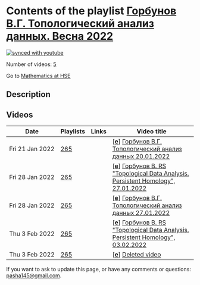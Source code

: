 # Contents of the playlist [Горбунов В.Г. Топологический анализ данных. Весна 2022](https://www.youtube.com/playlist?list=PLq3E5oubNNoAhStWZNUacUDLT0fOOBBik)

[![synced with youtube](https://img.shields.io/github/last-commit/mathphysschool/mathphysschool.github.io/autoupdate1?label=synced%20with%20youtube)](https://github.com/mathphysschool/mathphysschool.github.io/commits/autoupdate1)

Number of videos: [5](#videos)

Go to [Mathematics at HSE](../README.md)

## Description



## Videos

|Date|Playlists|Links|Video title|
|---|---|---|---|
| Fri&nbsp;21&nbsp;Jan&nbsp;2022 | [265](../playlists/265 "Горбунов В.Г. Топологический анализ данных. Весна 2022") |  | [[**e**](https://studio.youtube.com/video/1Sp_sz9Dogs/edit "Edit")] [Горбунов В.Г. Топологический анализ данных  20.01.2022](https://www.youtube.com/watch?v=1Sp_sz9Dogs&list=PLq3E5oubNNoAhStWZNUacUDLT0fOOBBik) |
| Fri&nbsp;28&nbsp;Jan&nbsp;2022 | [265](../playlists/265 "Горбунов В.Г. Топологический анализ данных. Весна 2022") |  | [[**e**](https://studio.youtube.com/video/uT-hxehK2BI/edit "Edit")] [Горбунов В.  RS &#34;Topological Data Analysis. Persistent Homology&#34;, 27.01.2022](https://www.youtube.com/watch?v=uT-hxehK2BI&list=PLq3E5oubNNoAhStWZNUacUDLT0fOOBBik) |
| Fri&nbsp;28&nbsp;Jan&nbsp;2022 | [265](../playlists/265 "Горбунов В.Г. Топологический анализ данных. Весна 2022") |  | [[**e**](https://studio.youtube.com/video/JTX3RQjPc4Y/edit "Edit")] [Горбунов В.Г. Топологический анализ данных  27.01.2022](https://www.youtube.com/watch?v=JTX3RQjPc4Y&list=PLq3E5oubNNoAhStWZNUacUDLT0fOOBBik) |
| Thu&nbsp;3&nbsp;Feb&nbsp;2022 | [265](../playlists/265 "Горбунов В.Г. Топологический анализ данных. Весна 2022") |  | [[**e**](https://studio.youtube.com/video/wxkyYwTLXzc/edit "Edit")] [Горбунов В.  RS &#34;Topological Data Analysis. Persistent Homology&#34;, 03.02.2022](https://www.youtube.com/watch?v=wxkyYwTLXzc&list=PLq3E5oubNNoAhStWZNUacUDLT0fOOBBik) |
| Thu&nbsp;3&nbsp;Feb&nbsp;2022 | [265](../playlists/265 "Горбунов В.Г. Топологический анализ данных. Весна 2022") |  | [[**e**](https://studio.youtube.com/video/dHjXmEUA1Ck/edit "Edit")] [Deleted video](https://www.youtube.com/watch?v=dHjXmEUA1Ck&list=PLq3E5oubNNoAhStWZNUacUDLT0fOOBBik "This video is unavailable.") |


 If you want to ask to update this page, or have any comments or questions: <pasha145@gmail.com>.